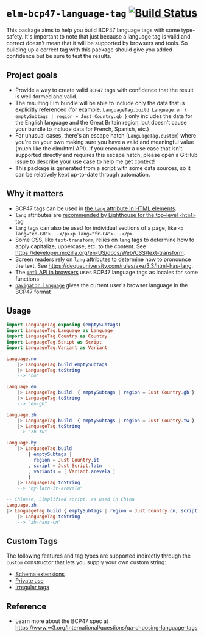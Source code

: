# `elm-bcp47-language-tag` [![Build Status](https://github.com/dillonkearns/elm-bcp47-language-tag/workflows/CI/badge.svg)](https://github.com/dillonkearns/elm-bcp47-language-tag/actions?query=branch%3Amain)

This package aims to help you build BCP47 language tags with some type-safety.
It's important to note that just because a language tag is valid and correct
doesn't mean that it will be supported by browsers and tools. So building up a correct tag
with this package should give you added confidence but be sure to test the results.

## Project goals

- Provide a way to create valid `BCP47` tags with confidence that the result is well-formed and valid.
- The resulting Elm bundle will be able to include only the data that is explicitly referenced (for example, `LanguageTag.build Language.en { emptySubtags | region = Just Country.gb }` only includes the data for the English language and the Great Britain region, but doesn't cause your bundle to include data for French, Spanish, etc.)
- For unusual cases, there's an escape hatch (`LanguageTag.custom`) where you're on your own making sure you have a valid and meaningful value (much like the elm/html API). If you encounter a use case that isn't supported directly and requires this escape hatch, please open a GitHub issue to describe your use case to help me get context!
- This package is generated from a script with some data sources, so it can be relatively kept up-to-date through automation.

## Why it matters

- BCP47 tags can be used in [the `lang` attribute in HTML elements](https://developer.mozilla.org/en-US/docs/Web/HTML/Global_attributes/lang).
- `lang` attributes are [recommended by Lighthouse for the top-level `<html>` tag](https://web.dev/html-has-lang/)
- `lang` tags can also be used for individual sections of a page, like `<p lang="en-GB">...</p><p lang="fr-CA">...</p>`
- Some CSS, like `text-transform`, relies on `lang` tags to determine how to apply capitalize, uppercase, etc. to the content. See <https://developer.mozilla.org/en-US/docs/Web/CSS/text-transform>.
- Screen readers rely on `lang` attributes to determine how to pronounce the text. See <https://dequeuniversity.com/rules/axe/3.3/html-has-lang>.
- The [`Intl` API in browsers](https://developer.mozilla.org/en-US/docs/Web/JavaScript/Reference/Global_Objects/Intl) uses BCP47 language tags as locales for some functions
- [`navigator.language`](https://developer.mozilla.org/en-US/docs/Web/API/NavigatorLanguage/language) gives the current user's browser language in the BCP47 format

## Usage

```elm
import LanguageTag exposing (emptySubtags)
import LanguageTag.Language as Language
import LanguageTag.Country as Country
import LanguageTag.Script as Script
import LanguageTag.Variant as Variant

Language.no
    |> LanguageTag.build emptySubtags
    |> LanguageTag.toString
    --> "no"

Language.en
    |> LanguageTag.build  { emptySubtags | region = Just Country.gb }
    |> LanguageTag.toString
    --> "en-gb"

Language.zh
    |> LanguageTag.build  { emptySubtags | region = Just Country.tw }
    |> LanguageTag.toString
    --> "zh-tw"

Language.hy
    |> LanguageTag.build  
        { emptySubtags | 
          region = Just Country.it
        , script = Just Script.latn
        , variants = [ Variant.arevela ] 
        }
    |> LanguageTag.toString
    --> "hy-latn-it-arevela"

-- Chinese, Simplified script, as used in China
Language.zh
|> LanguageTag.build { emptySubtags | region = Just Country.cn, script = Just Script.hans }
    |> LanguageTag.toString
    --> "zh-hans-cn"
```

## Custom Tags

The following features and tag types are supported indirectly through the `custom` constructor that lets you supply your own custom string:

- [Schema extensions](https://github.com/wooorm/bcp-47#schemaextensions)
- [Private use](https://github.com/wooorm/bcp-47#schemaprivateuse)
- [Irregular tags](https://github.com/wooorm/bcp-47#schemairregular)

## Reference

- Learn more about the BCP47 spec at <https://www.w3.org/International/questions/qa-choosing-language-tags>
